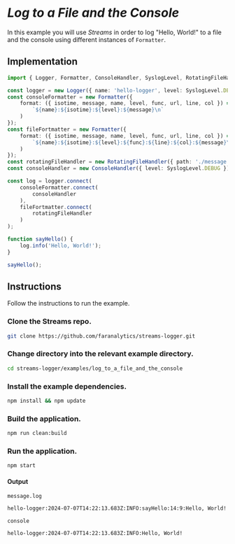 # *Log to a File and the Console*

In this example you will use *Streams* in order to log "Hello, World!" to a file and the console using different instances of `Formatter`.

## Implementation

```ts
import { Logger, Formatter, ConsoleHandler, SyslogLevel, RotatingFileHandler } from 'streams-logger';

const logger = new Logger({ name: 'hello-logger', level: SyslogLevel.DEBUG });
const consoleFormatter = new Formatter({
    format: ({ isotime, message, name, level, func, url, line, col }) => (
        `${name}:${isotime}:${level}:${message}\n`
    )
});
const fileFortmatter = new Formatter({
    format: ({ isotime, message, name, level, func, url, line, col }) => (
        `${name}:${isotime}:${level}:${func}:${line}:${col}:${message}\n`
    )
});
const rotatingFileHandler = new RotatingFileHandler({ path: './message.log', rotationLimit: 0, level: SyslogLevel.DEBUG });
const consoleHandler = new ConsoleHandler({ level: SyslogLevel.DEBUG });

const log = logger.connect(
    consoleFormatter.connect(
        consoleHandler
    ),
    fileFortmatter.connect(
        rotatingFileHandler
    )
);

function sayHello() {
    log.info('Hello, World!');
}

sayHello();
```

## Instructions

Follow the instructions to run the example.

### Clone the Streams repo.
```bash
git clone https://github.com/faranalytics/streams-logger.git
```
### Change directory into the relevant example directory.
```bash
cd streams-logger/examples/log_to_a_file_and_the_console
```
### Install the example dependencies.
```bash
npm install && npm update
```
### Build the application.
```bash
npm run clean:build
```
### Run the application.
```bash
npm start
```
#### Output
`message.log`
```bash
hello-logger:2024-07-07T14:22:13.683Z:INFO:sayHello:14:9:Hello, World!
```
`console`
```bash
hello-logger:2024-07-07T14:22:13.683Z:INFO:Hello, World!
```